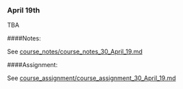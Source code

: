### April 19th

TBA
    

####Notes:
    

See [course_notes/course_notes_30_April_19.md](https://github.com/natenolting/BUAD-3283-E-Commerce-Web-Development/blob/spring2018/course_notes/course_notes_30_April_19.md)
    

####Assignment:
    

See [course_assignment/course_assignment_30_April_19.md](https://github.com/natenolting/BUAD-3283-E-Commerce-Web-Development/blob/spring2018/course_assignment/course_assignment_30_April_19.md)
